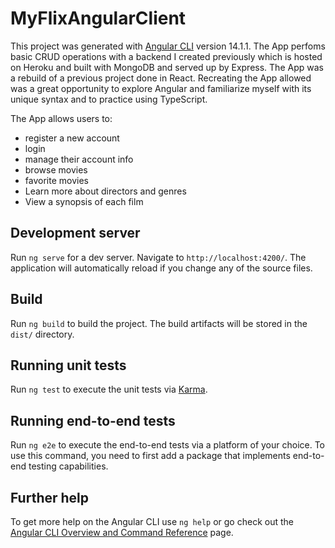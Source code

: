 # MyFlixAngularClient

This project was generated with [Angular CLI](https://github.com/angular/angular-cli) version 14.1.1.
The App perfoms basic CRUD operations with a backend I created previously which is hosted on Heroku and built with MongoDB and served up by Express. 
The App was a rebuild of a previous project done in React. Recreating the App allowed was a great opportunity to explore Angular and familiarize myself with its unique syntax and to practice using TypeScript. 

The App allows users to: 
<ul><li>register a new account</li>
<li>login</li>
<li>manage their account info</li>
<li>browse movies</li>
<li>favorite movies</li>
<li>Learn more about directors and genres</li>
<li>View a synopsis of each film</li>
</ul>

## Development server

Run `ng serve` for a dev server. Navigate to `http://localhost:4200/`. The application will automatically reload if you change any of the source files.


## Build

Run `ng build` to build the project. The build artifacts will be stored in the `dist/` directory.

## Running unit tests

Run `ng test` to execute the unit tests via [Karma](https://karma-runner.github.io).

## Running end-to-end tests

Run `ng e2e` to execute the end-to-end tests via a platform of your choice. To use this command, you need to first add a package that implements end-to-end testing capabilities.

## Further help

To get more help on the Angular CLI use `ng help` or go check out the [Angular CLI Overview and Command Reference](https://angular.io/cli) page.
